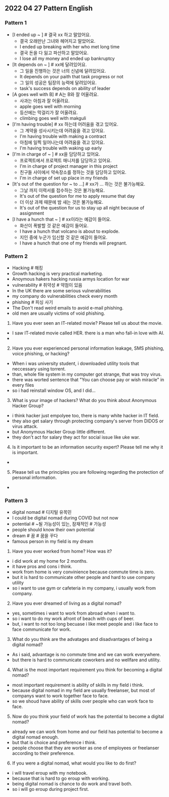 ## 2022 04 27 Pattern English

### Pattern 1
- [I ended up ~ ] # 결국 xx 하고 말았어요.
  - 결국 오래만난 그녀와 헤어지고 말았어요.
  - I ended up breaking with her who met long time
  - 결국 돈을 다 잃고 파산하고 말았어요.
  - I lose all my money and ended up bankruptcy
- [It depends on ~ ] # xx에 달려있어요. 
  - 그 일을 진행하는 것은 너의 신념에 달려있어요.
  - It depends on your paith that task progress or not
  - 그 일의 성공은 팀장의 능력에 달려있어요.
  - task's success depends on ability of leader
- [A goes well with B] # A는 B와 잘 어울려요.
  - 사과는 아침과 잘 어울려요.
  - apple goes well with morning
  - 등산에는 막걸리가 잘 어울려요.
  - climbing goes well with makguli
- [I'm having trouble] # xx 하는데 어려움을 겪고 있어요.
  - 그 계약을 성사시키는데 어려움을 겪고 있어요.
  - I'm having trouble with making a contract
  - 아침에 일찍 일어나는데 어려움을 겪고 있어요.
  - I'm having trouble with waking up early
- [I'm in charge of ~ ] # xx을 담당하고 있어요.
  - 프로젝트에서 프로젝트 매니저를 담당하고 있어요.
  - I'm in charge of project manager in this project
  - 친구들 사이에서 약속장소를 정하는 것을 담당하고 있어요.
  - I'm in charge of set up place in my friends
- [It's out of the question for ~ to ...] # xx가 ... 하는 것은 불가능해요.
  - 그날 까지 이력서를 접수하는 것은 불가능해요.
  - It's out of the question for me to apply resume that day
  - 더 이상 과제 때문에 밤 새는 것은 불가능해요.
  - It's out of the question for us to stay up all night because of assignment
- [I have a hunch that ~ ] # xx이라는 예감이 들어요.
  - 화산이 폭발할 것 같은 예감이 들어요.
  - I have a hunch that volcano is about to explode.
  - 지인 중에 누군가 임신할 것 같은 예감이 들어요.
  - I have a hunch that one of my friends will pregnant.

### Pattern 2
- Hacking # 해킹
- Growth hacking is very practical marketing.
- Anoymous hakers hacking russia armys location for war
- vulnerability # 취약성 # 약점이 있음
- In the UK there are some serious vulnerabilities
- my company do vulnerabilities check every month
- phishing # 피싱 사기
- The Don't read weird emails to avoid e-mail phishing.
- old men are usually victims of void phishing.

1. Have you ever seen an IT-related movie? Please tell us about the movie.
- I saw IT-related movie called HER. there is a man who fall-in love with AI.
- 

2. Have you ever experienced personal information leakage, SMS phishing, voice phishing, or hacking?
- When i was university student, i downloaded utility tools that neccessary using torrent.
- than, whole file system in my computer got strange, that was troy virus.
- there was worted sentence that "You can choose pay or wish miracle" in every files
- so i had reinstall window OS, and I did...

3. What is your image of hackers? What do you think about Anonymous Hacker Group?
- i think hacker just empolyee too, there is many white hacker in IT field.
- they also get salary through protecting company's server from DIDOS or virus attack.
- but Anonymous Hacker Group little different.
- they don't act for salary they act for social issue like uke war.

4. Is it important to be an information security expert? Please tell me why it is important.
- 
5. Please tell us the principles you are following regarding the protection of personal information.
- 

### Pattern 3
- digital nomad # 디지털 유목민
- I could be digital nomad during COVID but not now
- potential # ~될 가능성이 있는, 잠재적인 # 가능성
- people should know their own potential
- dream # 꿈 # 꿈을 꾸다
- famous person in my field is my dream

1. Have you ever worked from home? How was it?
- i did work at my home for 2 months. 
- it have pros and cons i think. 
- work from home is very convinience because commute time is zero.
- but it is hard to communicate other people and hard to use company utility
- so i want to use gym or cafeteria in my company, i usually work from company.

2. Have you ever dreamed of living as a digital nomad?
- yes, sometimes i want to work from abroad when i want to.
- so i want to do my work afront of beach with cups of beer.
- but, i want to not too long becuase i like meet people and i like face to face communicate for work.

3. What do you think are the advatages and disadvantages of being a digital nomad?
- As i said, advantage is no commute time and we can work everywhere.
- but there is hard to communicate coworkers and no wellfare and utility.

4. What is the most important requirement you think for becoming a digital nomad?
- most important requirement is ability of skills in my field i think.
- because digital nomad in my field are usually freelanser, but most of companys want to work together face to face.
- so we shoud have ability of skills over people who can work face to face.

5. Now do you think your field of work has the potential to become a digital nomad?
- already we can work from home and our field has potential to become a digital nomad enough.
- but that is choice and preference i think. 
- people choose that they are worker as one of employees or freelanser according to their preference.

6. If you were a digital nomad, what would you like to do first?
- i will travel eroup with my notebook.
- because that is hard to go eroup with working.
- being digital nomad is chance to do work and travel both.
- so i will go eroup during project first.
